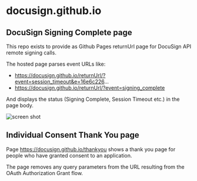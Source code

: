 # docusign.github.io

## DocuSign Signing Complete page

This repo exists to provide as Github Pages returnUrl page for DocuSign API remote signing calls.

The hosted page parses event URLs like:

- https://docusign.github.io/returnUrl/?event=session_timeout&e=16e6c226...
- https://docusign.github.io/returnUrl/?event=signing_complete

And displays the status (Signing Complete, Session Timeout etc.) in the page body.

![screen shot](https://github.com/docusign/docusign.github.io/blob/master/doc/docusign.github.io_screenshot.png?raw=true)

## Individual Consent Thank You page

Page https://docusign.github.io/thankyou shows a thank you page for
people who have granted consent to an application.

The page removes any query parameters from the URL resulting from the OAuth Authorization Grant flow.
